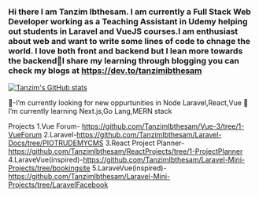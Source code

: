 ### Hi there I am Tanzim Ibthesam. I am currently a Full Stack Web Developer working as a Teaching Assistant in Udemy helping out students in Laravel and VueJS courses.I am enthusiast about web and want to write some lines of code to chnage the world. I love both front and backend but I lean more towards the backend👋I share my learning through blogging you can check my blogs at https://dev.to/tanzimibthesam
[![Tanzim's GitHub stats](https://github-readme-stats.vercel.app/api?username=TanzimIbthesam)](https://github.com/TanzimIbthesam/github-readme-stats)


🔭-I’m currently looking for new oppurtunities in Node Laravel,React,Vue
🌱 I’m currently learning Next.js,Go Lang,MERN stack 

Projects
1.Vue Forum- https://github.com/TanzimIbthesam/Vue-3/tree/1-VueForum 
2.Laravel-https://github.com/TanzimIbthesam/Laravel-Docs/tree/PIOTRUDEMYCMS
3.React Project Planner-https://github.com/TanzimIbthesam/ReactProjects/tree/1-ProjectPlanner
4.LaraveVue(inspired)-https://github.com/TanzimIbthesam/Laravel-Mini-Projects/tree/bookingsite
5.LaraveVue(inspired)-https://github.com/TanzimIbthesam/Laravel-Mini-Projects/tree/LaravelFacebook



<!--
**TanzimIbthesam/TanzimIbthesam** is a ✨ _special_ ✨ repository because its `README.md` (this file) appears on your GitHub profile.

Here are some ideas to get you started:

- 🔭 I’m currently looking for new oppurtunities in Node Laravel,React,Vue
- 🌱 I’m currently learning Next.js,Go Lang,MERN
- 👯 I’m looking to collaborate on Open source projects
- 🤔 I’m looking for help with finding new oppurtunities
- 💬 Ask me about Laravel,Vue
- 📫 How to reach me: tanzim67@gmail.com
- 😄 Pronouns: Tanzim

-->
